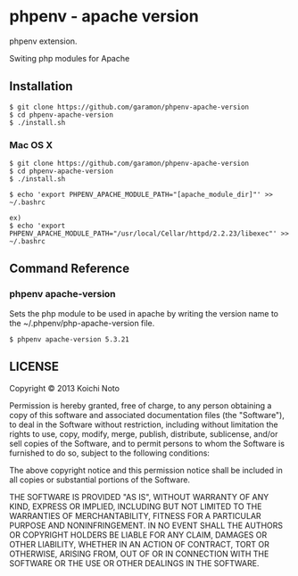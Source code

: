 phpenv - apache version
======================

phpenv extension.

Switing php modules for Apache

Installation
------------

    $ git clone https://github.com/garamon/phpenv-apache-version
    $ cd phpenv-apache-version
    $ ./install.sh

### Mac OS X

    $ git clone https://github.com/garamon/phpenv-apache-version
    $ cd phpenv-apache-version
    $ ./install.sh

    $ echo 'export PHPENV_APACHE_MODULE_PATH="[apache_module_dir]"' >> ~/.bashrc

    ex)
    $ echo 'export PHPENV_APACHE_MODULE_PATH="/usr/local/Cellar/httpd/2.2.23/libexec"' >> ~/.bashrc

Command Reference
-----------------
### phpenv apache-version
Sets the php module to be used in apache by writing the version name to the ~/.phpenv/php-apache-version file.

    $ phpenv apache-version 5.3.21

LICENSE
-------
Copyright &copy; 2013 Koichi Noto

Permission is hereby granted, free of charge, to any person obtaining
a copy of this software and associated documentation files (the
"Software"), to deal in the Software without restriction, including
without limitation the rights to use, copy, modify, merge, publish,
distribute, sublicense, and/or sell copies of the Software, and to
permit persons to whom the Software is furnished to do so, subject to
the following conditions:

The above copyright notice and this permission notice shall be
included in all copies or substantial portions of the Software.

THE SOFTWARE IS PROVIDED "AS IS", WITHOUT WARRANTY OF ANY KIND,
EXPRESS OR IMPLIED, INCLUDING BUT NOT LIMITED TO THE WARRANTIES OF
MERCHANTABILITY, FITNESS FOR A PARTICULAR PURPOSE AND
NONINFRINGEMENT. IN NO EVENT SHALL THE AUTHORS OR COPYRIGHT HOLDERS BE
LIABLE FOR ANY CLAIM, DAMAGES OR OTHER LIABILITY, WHETHER IN AN ACTION
OF CONTRACT, TORT OR OTHERWISE, ARISING FROM, OUT OF OR IN CONNECTION
WITH THE SOFTWARE OR THE USE OR OTHER DEALINGS IN THE SOFTWARE.
